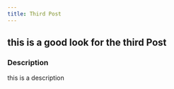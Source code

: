 ```yaml
---
title: Third Post
---
```


## this is a good look for the third Post

### Description

this is a description
